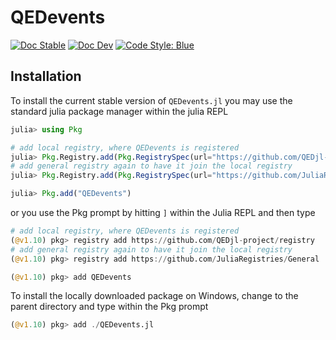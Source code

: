 # QEDevents

[![Doc Stable](https://img.shields.io/badge/docs-stable-blue.svg)](https://qedjl-project.github.io/QEDevents.jl/main)
[![Doc Dev](https://img.shields.io/badge/docs-dev-blue.svg)](https://qedjl-project.github.io/QEDevents.jl/dev)
[![Code Style: Blue](https://img.shields.io/badge/code%20style-blue-4495d1.svg)](https://github.com/invenia/BlueStyle)


## Installation

To install the current stable version of `QEDevents.jl` you may use the standard julia package manager within the julia REPL

```julia
julia> using Pkg

# add local registry, where QEDevents is registered
julia> Pkg.Registry.add(Pkg.RegistrySpec(url="https://github.com/QEDjl-project/registry"))
# add general registry again to have it join the local registry
julia> Pkg.Registry.add(Pkg.RegistrySpec(url="https://github.com/JuliaRegistries/General"))

julia> Pkg.add("QEDevents")
```

or you use the Pkg prompt by hitting `]` within the Julia REPL and then type

```julia
# add local registry, where QEDevents is registered
(@v1.10) pkg> registry add https://github.com/QEDjl-project/registry
# add general registry again to have it join the local registry
(@v1.10) pkg> registry add https://github.com/JuliaRegistries/General

(@v1.10) pkg> add QEDevents
```

To install the locally downloaded package on Windows, change to the parent directory and type within the Pkg prompt

```julia
(@v1.10) pkg> add ./QEDevents.jl
```
